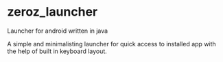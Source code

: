 # zeroz_launcher
Launcher for android written in java

A simple and minimalisting launcher for quick access to installed app with the help of built in keyboard layout.
